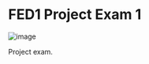 # FED1 Project Exam 1

![image](https://github.com/Motormary/FED1-PE1-Motormary/assets/122404204/7db4c7d3-bb2a-47a2-a25e-8269da0beee5)


Project exam.
